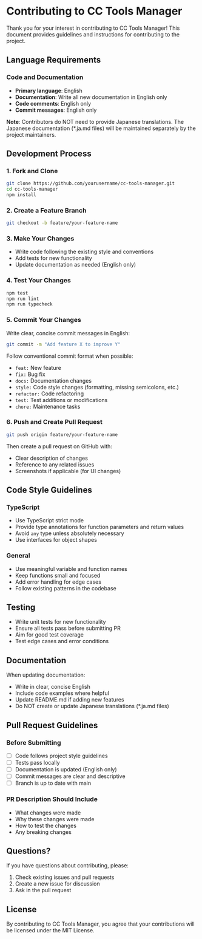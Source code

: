 # Contributing to CC Tools Manager

Thank you for your interest in contributing to CC Tools Manager! This document provides guidelines and instructions for contributing to the project.

## Language Requirements

### Code and Documentation

- **Primary language**: English
- **Documentation**: Write all new documentation in English only
- **Code comments**: English only
- **Commit messages**: English only

**Note**: Contributors do NOT need to provide Japanese translations. The Japanese documentation (*.ja.md files) will be maintained separately by the project maintainers.

## Development Process

### 1. Fork and Clone

```bash
git clone https://github.com/yourusername/cc-tools-manager.git
cd cc-tools-manager
npm install
```

### 2. Create a Feature Branch

```bash
git checkout -b feature/your-feature-name
```

### 3. Make Your Changes

- Write code following the existing style and conventions
- Add tests for new functionality
- Update documentation as needed (English only)

### 4. Test Your Changes

```bash
npm test
npm run lint
npm run typecheck
```

### 5. Commit Your Changes

Write clear, concise commit messages in English:

```bash
git commit -m "Add feature X to improve Y"
```

Follow conventional commit format when possible:
- `feat:` New feature
- `fix:` Bug fix
- `docs:` Documentation changes
- `style:` Code style changes (formatting, missing semicolons, etc.)
- `refactor:` Code refactoring
- `test:` Test additions or modifications
- `chore:` Maintenance tasks

### 6. Push and Create Pull Request

```bash
git push origin feature/your-feature-name
```

Then create a pull request on GitHub with:
- Clear description of changes
- Reference to any related issues
- Screenshots if applicable (for UI changes)

## Code Style Guidelines

### TypeScript

- Use TypeScript strict mode
- Provide type annotations for function parameters and return values
- Avoid `any` type unless absolutely necessary
- Use interfaces for object shapes

### General

- Use meaningful variable and function names
- Keep functions small and focused
- Add error handling for edge cases
- Follow existing patterns in the codebase

## Testing

- Write unit tests for new functionality
- Ensure all tests pass before submitting PR
- Aim for good test coverage
- Test edge cases and error conditions

## Documentation

When updating documentation:
- Write in clear, concise English
- Include code examples where helpful
- Update README.md if adding new features
- Do NOT create or update Japanese translations (*.ja.md files)

## Pull Request Guidelines

### Before Submitting

- [ ] Code follows project style guidelines
- [ ] Tests pass locally
- [ ] Documentation is updated (English only)
- [ ] Commit messages are clear and descriptive
- [ ] Branch is up to date with main

### PR Description Should Include

- What changes were made
- Why these changes were made
- How to test the changes
- Any breaking changes

## Questions?

If you have questions about contributing, please:
1. Check existing issues and pull requests
2. Create a new issue for discussion
3. Ask in the pull request

## License

By contributing to CC Tools Manager, you agree that your contributions will be licensed under the MIT License.